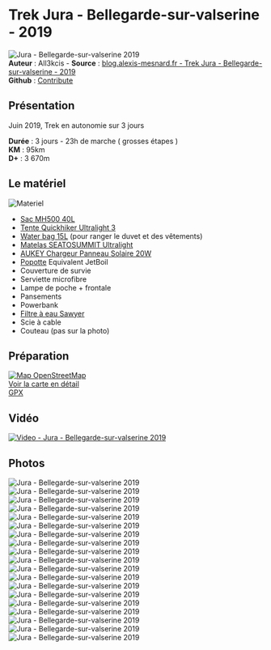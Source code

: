 # Trek Jura - Bellegarde-sur-valserine - 2019

![Jura - Bellegarde-sur-valserine 2019](img/bandeau.jpg)  
**Auteur** : All3kcis - **Source** : [blog.alexis-mesnard.fr - Trek Jura - Bellegarde-sur-valserine - 2019](https://blog.alexis-mesnard.fr/trek-jura-bellegarde-sur-valserine-fr)  
**Github** : [Contribute](https://github.com/all3kcis/tutorials/tree/master/trek-jura-bellegarde-sur-valserine)

## Présentation
Juin 2019, Trek en autonomie sur 3 jours   

**Durée** : 3 jours - 23h de marche  ( grosses étapes )  
**KM** : 95km  
**D+** : 3 670m  

## Le matériel

![Materiel](img/materiel.jpg)

 - [Sac MH500 40L](https://www.decathlon.fr/sac-a-dos-mh500-40l-noirorange-id_8382980.html)
 - [Tente Quickhiker Ultralight 3](https://www.decathlon.fr/tente-quickhiker-ultralight-3-id_8245651.html)
 - [Water bag 15L](https://fr.aliexpress.com/store/product/Naturehike-Waterproof-Dry-Bag-Roll-Top-Dry-Compression-Sack-for-Kayaking-Beach-Rafting-Boating-Hiking-Camping/3721007_32857958803.html) (pour ranger le duvet et des vêtements)
 - [Matelas SEATOSUMMIT Ultralight](https://www.decathlon.fr/ultralight-si-id_8382713.html)
 - [AUKEY Chargeur Panneau Solaire 20W](https://www.amazon.fr/gp/product/B019XAVMPY/)
 - [Popotte](https://fr.aliexpress.com/item/FMS-X2-New-Fire-Maple-compact-One-Piece-Camping-Stove-Heat-Exchanger-Pot-camping-equipment-set/32633881760.html) Equivalent JetBoil
 - Couverture de survie
 - Serviette microfibre
 - Lampe de poche + frontale
 - Pansements
 - Powerbank
 - [Filtre à eau Sawyer](https://www.amazon.fr/Sawyer-MINI-Filtre-eau-filtration/dp/B00FA2RLX2/)
 - Scie à cable
 - Couteau (pas sur la photo)

## Préparation

[![Map OpenStreetMap](img/osm-jura-2019.jpg)](http://umap.openstreetmap.fr/fr/map/jura_300469)  
[Voir la carte en détail](http://umap.openstreetmap.fr/fr/map/jura_300469)  
[GPX](ressources/jura-tour-valserine.gpx)  

## Vidéo

[![Video - Jura - Bellegarde-sur-valserine 2019](img/bandeau.jpg)](https://www.youtube.com/watch?v=5xwtGJQqdsU)


## Photos

![Jura - Bellegarde-sur-valserine 2019](img/01.jpg)  
![Jura - Bellegarde-sur-valserine 2019](img/02.jpg)  
![Jura - Bellegarde-sur-valserine 2019](img/03.jpg)  
![Jura - Bellegarde-sur-valserine 2019](img/04.jpg)  
![Jura - Bellegarde-sur-valserine 2019](img/05.jpg)  
![Jura - Bellegarde-sur-valserine 2019](img/06.jpg)  
![Jura - Bellegarde-sur-valserine 2019](img/07.jpg)  
![Jura - Bellegarde-sur-valserine 2019](img/08.jpg)  
![Jura - Bellegarde-sur-valserine 2019](img/09.jpg)  
![Jura - Bellegarde-sur-valserine 2019](img/10.jpg)  
![Jura - Bellegarde-sur-valserine 2019](img/11.jpg)  
![Jura - Bellegarde-sur-valserine 2019](img/12.jpg)  
![Jura - Bellegarde-sur-valserine 2019](img/13.jpg)  
![Jura - Bellegarde-sur-valserine 2019](img/14.jpg)  
![Jura - Bellegarde-sur-valserine 2019](img/15.jpg)  
![Jura - Bellegarde-sur-valserine 2019](img/16.jpg)  
![Jura - Bellegarde-sur-valserine 2019](img/17.jpg)  
![Jura - Bellegarde-sur-valserine 2019](img/18.jpg)  
![Jura - Bellegarde-sur-valserine 2019](img/19.jpg)  